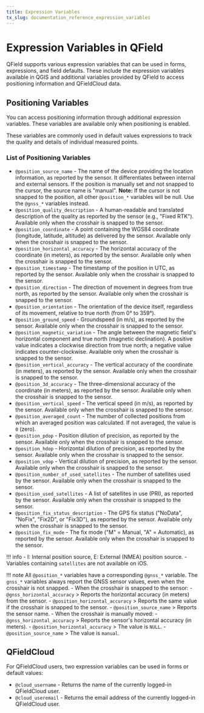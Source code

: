 ```yaml
---
title: Expression Variables
tx_slug: documentation_reference_expression_variables
---
```


# Expression Variables in QField

QField supports various expression variables that can be used in forms, expressions, and field defaults. These include the expression variables available in QGIS and additional variables provided by QField to access positioning information and QFieldCloud data.

## Positioning Variables

You can access positioning information through additional expression variables. These variables are available only when positioning is enabled.

These variables are commonly used in default values expressions to track the quality and details of individual measured points.

### List of Positioning Variables

- `@position_source_name` - The name of the device providing the location information, as reported by the sensor. It differentiates between internal and external sensors. If the position is manually set and not snapped to the cursor, the source name is "manual". **Note:** If the cursor is not snapped to the position, all other `@position_*` variables will be null. Use the `@gnss_*` variables instead.
- `@position_quality_description` - A human-readable and translated description of the quality as reported by the sensor (e.g., "Fixed RTK"). Available only when the crosshair is snapped to the sensor.
- `@position_coordinate` - A point containing the WGS84 coordinate (longitude, latitude, altitude) as delivered by the sensor. Available only when the crosshair is snapped to the sensor.
- `@position_horizontal_accuracy` - The horizontal accuracy of the coordinate (in meters), as reported by the sensor. Available only when the crosshair is snapped to the sensor.
- `@position_timestamp` - The timestamp of the position in UTC, as reported by the sensor. Available only when the crosshair is snapped to the sensor.
- `@position_direction` - The direction of movement in degrees from true north, as reported by the sensor. Available only when the crosshair is snapped to the sensor.
- `@position_orientation` - The orientation of the device itself, regardless of its movement, relative to true north (from 0° to 359°).
- `@position_ground_speed` - Groundspeed (in m/s), as reported by the sensor. Available only when the crosshair is snapped to the sensor.
- `@position_magnetic_variation` - The angle between the magnetic field's horizontal component and true north (magnetic declination). A positive value indicates a clockwise direction from true north; a negative value indicates counter-clockwise. Available only when the crosshair is snapped to the sensor.
- `@position_vertical_accuracy` - The vertical accuracy of the coordinate (in meters), as reported by the sensor. Available only when the crosshair is snapped to the sensor.
- `@position_3d_accuracy` - The three-dimensional accuracy of the coordinate (in meters), as reported by the sensor. Available only when the crosshair is snapped to the sensor.
- `@position_vertical_speed` - The vertical speed (in m/s), as reported by the sensor. Available only when the crosshair is snapped to the sensor.
- `@position_averaged_count` - The number of collected positions from which an averaged position was calculated. If not averaged, the value is `0` (zero).
- `@position_pdop` - Position dilution of precision, as reported by the sensor. Available only when the crosshair is snapped to the sensor.
- `@position_hdop` - Horizontal dilution of precision, as reported by the sensor. Available only when the crosshair is snapped to the sensor.
- `@position_vdop` - Vertical dilution of precision, as reported by the sensor. Available only when the crosshair is snapped to the sensor.
- `@position_number_of_used_satellites` - The number of satellites used by the sensor. Available only when the crosshair is snapped to the sensor.
- `@position_used_satellites` - A list of satellites in use (PRI), as reported by the sensor. Available only when the crosshair is snapped to the sensor.
- `@position_fix_status_description` - The GPS fix status ("NoData", "NoFix", "Fix2D", or "Fix3D"), as reported by the sensor. Available only when the crosshair is snapped to the sensor.
- `@position_fix_mode` - The fix mode ("M" = Manual, "A" = Automatic), as reported by the sensor. Available only when the crosshair is snapped to the sensor.

!!! info
    - I: Internal position source, E: External (NMEA) position source.
    - Variables containing `satellites` are not available on iOS.

!!! note
    All `@position_*` variables have a corresponding `@gnss_*` variable. The `gnss_*` variables always report the GNSS sensor values, even when the crosshair is not snapped.
    - When the crosshair is snapped to the sensor:
      - `@gnss_horizontal_accuracy` > Reports the horizontal accuracy (in meters) from the sensor.
      - `@position_horizontal_accuracy` > Reports the same value if the crosshair is snapped to the sensor.
      - `@position_source_name` > Reports the sensor name.
    - When the crosshair is manually moved:
      - `@gnss_horizontal_accuracy` > Reports the sensor's horizontal accuracy (in meters).
      - `@position_horizontal_accuracy` > The value is `NULL`.
      - `@position_source_name` > The value is `manual`.

## QFieldCloud

For QFieldCloud users, two expression variables can be used in forms or default values:

- `@cloud_username` - Returns the name of the currently logged-in QFieldCloud user.
- `@cloud_useremail` - Returns the email address of the currently logged-in QFieldCloud user.
